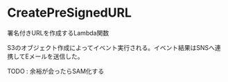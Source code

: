 # CreatePreSignedURL
署名付きURLを作成するLambda関数

S3のオブジェクト作成によってイベント実行される。イベント結果はSNSへ連携してEメールを送信した。

TODO : 余裕が会ったらSAM化する
